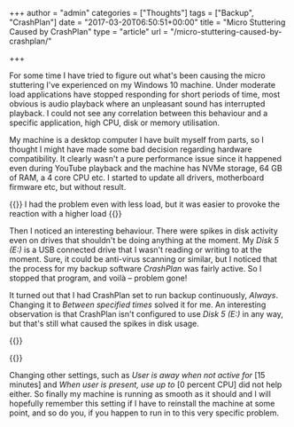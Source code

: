 +++
author = "admin"
categories = ["Thoughts"]
tags = ["Backup", "CrashPlan"]
date = "2017-03-20T06:50:51+00:00"
title = "Micro Stuttering Caused by CrashPlan"
type = "article"
url = "/micro-stuttering-caused-by-crashplan/"

+++

For some time I have tried to figure out what's been causing the micro stuttering I've experienced on my Windows 10 machine. Under moderate load applications have stopped responding for short periods of time, most obvious is audio playback where an unpleasant sound has interrupted playback. I could not see any correlation between this behaviour and a specific application, high CPU, disk or memory utilisation.

My machine is a desktop computer I have built myself from parts, so I thought I might have made some bad decision regarding hardware compatibility. It clearly wasn't a pure performance issue since it happened even during YouTube playback and the machine has NVMe storage, 64 GB of RAM, a 4 core CPU etc. I started to update all drivers, motherboard firmware etc, but without result.

{{<post-image image="task-manager.png" lightbox="true" alt="Disk activity spikes in Windows Task Manager" borderless="true">}}
I had the problem even with less load, but it was easier to provoke the reaction with a higher load
{{</post-image>}}

Then I noticed an interesting behaviour. There were spikes in disk activity even on drives that shouldn't be doing anything at the moment. My _Disk 5 (E:)_ is a USB connected drive that I wasn't reading or writing to at the moment. Sure, it could be anti-virus scanning or similar, but I noticed that the process for my backup software _CrashPlan_ was fairly active. So I stopped that program, and voilà – problem gone!

It turned out that I had CrashPlan set to run backup continuously, _Always_. Changing it to _Between specified times_ solved it for me. An interesting observation is that CrashPlan isn't configured to use _Disk 5 (E:)_ in any way, but that's still what caused the spikes in disk usage.

{{<post-image image="crashplan-microlag-on-off.png" lightbox="true" alt="CrashPlan microlag on off" borderless="true" />}}

{{<post-image image="crashplan-general-settings.png" lightbox="true" alt="CrashPlan General Settings" borderless="true" />}}

Changing other settings, such as _User is away when not active for_ [15 minutes] and _When user is present, use up to_ [0 percent CPU] did not help either. So finally my machine is running as smooth as it should and I will hopefully remember this setting if I have to reinstall the machine at some point, and so do you, if you happen to run in to this very specific problem.